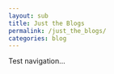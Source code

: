 ```yaml
---
layout: sub
title: Just the Blogs
permalink: /just_the_blogs/
categories: blog
---
```


Test navigation...
